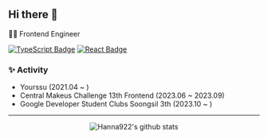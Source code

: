 ## Hi there 👋 
👩‍💻 Frontend Engineer

[![TypeScript Badge](https://img.shields.io/badge/Typescript-235A97?style=flat-square&logo=Typescript&logoColor=white)](https://www.typescriptlang.org/)
[![React Badge](https://img.shields.io/badge/React-61DAFB?style=flat-square&logo=React&logoColor=white)](https://reactjs.org/)
<!--
[![React Native](https://img.shields.io/badge/React_Native-61DAFB?style=flat-square&logo=React&logoColor=white)](https://reactnative.dev/)
-->

### ✨ Activity
- Yourssu (2021.04 ~ )
- Central Makeus Challenge 13th Frontend (2023.06 ~ 2023.09)
- Google Developer Student Clubs Soongsil 3th (2023.10 ~ )

<!--
**Hanna922/Hanna922** is a ✨ _special_ ✨ repository because its `README.md` (this file) appears on your GitHub profile.

Here are some ideas to get you started:

- 🔭 I’m currently working on ...
- 🌱 I’m currently learning ...
- 👯 I’m looking to collaborate on ...
- 🤔 I’m looking for help with ...
- 💬 Ask me about ...
- 📫 How to reach me: ...
- 😄 Pronouns: ...
- ⚡ Fun fact: ...
-->

---

<div align="center">

![Hanna922's github stats](https://github-readme-stats.vercel.app/api?username=Hanna922&count_private=true&show_icons=true&theme=tokyonight)

</div>
